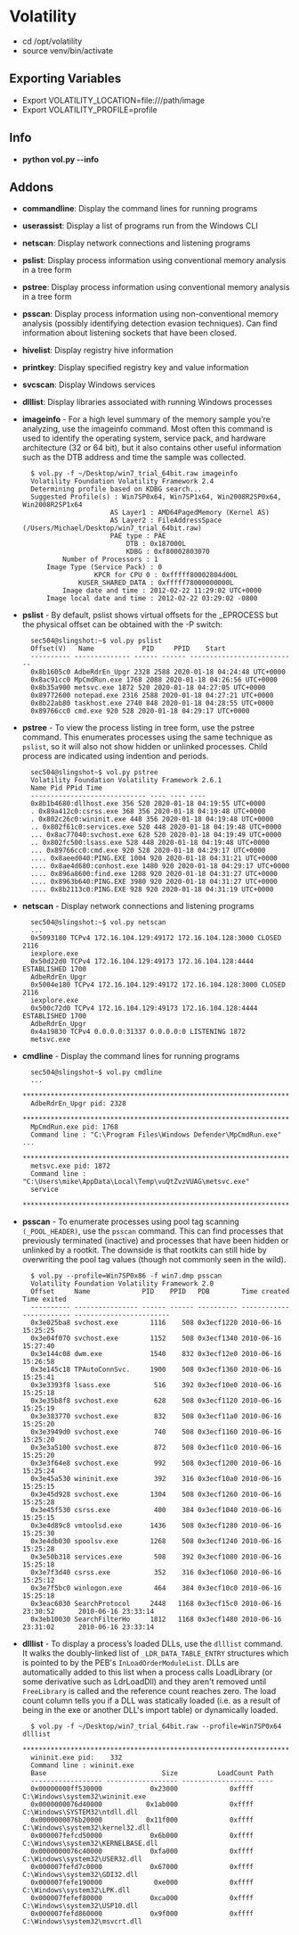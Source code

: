 # Volatility

- cd /opt/volatility
- source venv/bin/activate

## Exporting Variables

- Export VOLATILITY_LOCATION=file:///path/image
- Export VOLATILITY_PROFILE=profile

## Info

- **python vol.py --info**

## Addons

- **commandline**: Display the command lines for running programs
- **userassist**: Display a list of programs run from the Windows CLI
- **netscan**: Display network connections and listening programs
- **pslist**: Display process information using conventional memory analysis in a tree form
- **pstree**: Display process information using conventional memory analysis in a tree form
- **psscan**: Display process information using non-conventional memory analysis (possibly identifying
detection evasion techniques). Can find information about listening sockets that have been closed. 
- **hivelist**: Display registry hive information
- **printkey**: Display specified registry key and value information
- **svcscan**: Display Windows services
- **dlllist**: Display libraries associated with running Windows processes

- **imageinfo** - For a high level summary of the memory sample you’re analyzing, use the imageinfo command. Most often this command is used to identify the operating system, service pack, and hardware architecture (32 or 64 bit), but it also contains other useful information such as the DTB address and time the sample was collected.

        $ vol.py -f ~/Desktop/win7_trial_64bit.raw imageinfo
        Volatility Foundation Volatility Framework 2.4
        Determining profile based on KDBG search...
        Suggested Profile(s) : Win7SP0x64, Win7SP1x64, Win2008R2SP0x64, Win2008R2SP1x64
                            AS Layer1 : AMD64PagedMemory (Kernel AS)
                            AS Layer2 : FileAddressSpace (/Users/Michael/Desktop/win7_trial_64bit.raw)
                            PAE type : PAE
                                DTB : 0x187000L
                                KDBG : 0xf80002803070
                Number of Processors : 1
            Image Type (Service Pack) : 0
                        KPCR for CPU 0 : 0xfffff80002804d00L
                    KUSER_SHARED_DATA : 0xfffff78000000000L
                Image date and time : 2012-02-22 11:29:02 UTC+0000
            Image local date and time : 2012-02-22 03:29:02 -0800

- **pslist** - By default, pslist shows virtual offsets for the _EPROCESS but the physical offset can be obtained with the -P switch:

        sec504@slingshot:~$ vol.py pslist
        Offset(V)   Name            PID     PPID    Start
        ---------- -------------- ------ ------ ---------------------------
        0x8b1605c0 AdbeRdrEn_Upgr 2328 2588 2020-01-18 04:24:48 UTC+0000
        0x8ac91cc0 MpCmdRun.exe 1768 2088 2020-01-18 04:26:56 UTC+0000
        0x8b35a900 metsvc.exe 1872 520 2020-01-18 04:27:05 UTC+0000
        0x89772600 notepad.exe 2316 2588 2020-01-18 04:27:21 UTC+0000
        0x8b22ab80 taskhost.exe 2740 848 2020-01-18 04:28:55 UTC+0000
        0x89766cc0 cmd.exe 920 528 2020-01-18 04:29:17 UTC+0000

- **pstree** - To view the process listing in tree form, use the pstree command. This enumerates processes using the same technique as `pslist`, so it will also not show hidden or unlinked processes. Child process are indicated using indention and periods.

        sec504@slingshot~$ vol.py pstree
        Volatility Foundation Volatility Framework 2.6.1
        Name Pid PPid Time
        ----------------------------- ---- ---- ----
        0x8b1b4680:dllhost.exe 356 520 2020-01-18 04:19:55 UTC+0000
        . 0x89a412c0:csrss.exe 368 356 2020-01-18 04:19:48 UTC+0000
        . 0x802c26c0:wininit.exe 448 356 2020-01-18 04:19:48 UTC+0000
        .. 0x802f61c0:services.exe 520 448 2020-01-18 04:19:48 UTC+0000
        ... 0x8ac77040:svchost.exe 628 520 2020-01-18 04:19:49 UTC+0000
        .. 0x802fc500:lsass.exe 528 448 2020-01-18 04:19:48 UTC+0000
        ... 0x89766cc0:cmd.exe 920 528 2020-01-18 04:29:17 UTC+0000
        .... 0x8aeed040:PING.EXE 1004 920 2020-01-18 04:31:21 UTC+0000
        .... 0x8ae4d680:conhost.exe 1480 920 2020-01-18 04:29:17 UTC+0000
        .... 0x896a8600:find.exe 1208 920 2020-01-18 04:31:27 UTC+0000
        .... 0x8963b640:PING.EXE 3980 920 2020-01-18 04:31:27 UTC+0000
        .... 0x8b2113c0:PING.EXE 928 920 2020-01-18 04:31:19 UTC+0000

- **netscan** - Display network connections and listening programs

        sec504@slingshot:~$ vol.py netscan
        ...
        0x5093180 TCPv4 172.16.104.129:49172 172.16.104.128:3000 CLOSED 2116
        iexplore.exe
        0x50d22d0 TCPv4 172.16.104.129:49173 172.16.104.128:4444 ESTABLISHED 1700
        AdbeRdrEn_Upgr
        0x5004e180 TCPv4 172.16.104.129:49172 172.16.104.128:3000 CLOSED 2116
        iexplore.exe
        0x500c72d0 TCPv4 172.16.104.129:49173 172.16.104.128:4444 ESTABLISHED 1700
        AdbeRdrEn_Upgr
        0x4a19830 TCPv4 0.0.0.0:31337 0.0.0.0:0 LISTENING 1872
        metsvc.exe


- **cmdline** - Display the command lines for running programs

        sec504@slingshot~$ vol.py cmdline
        ...
        ************************************************************************
        AdbeRdrEn_Upgr pid: 2328
        ************************************************************************
        MpCmdRun.exe pid: 1768
        Command line : "C:\Program Files\Windows Defender\MpCmdRun.exe" ...
        ************************************************************************
        metsvc.exe pid: 1872
        Command line : "C:\Users\mike\AppData\Local\Temp\vuQtZvzVUAG\metsvc.exe"
        service
        ************************************************************************

- **psscan** - To enumerate processes using pool tag scanning `(_POOL_HEADER)`, use the `psscan` command. This can find processes that previously terminated (inactive) and processes that have been hidden or unlinked by a rootkit. The downside is that rootkits can still hide by overwriting the pool tag values (though not commonly seen in the wild).

        $ vol.py --profile=Win7SP0x86 -f win7.dmp psscan
        Volatility Foundation Volatility Framework 2.0
        Offset     Name             PID    PPID   PDB        Time created             Time exited             
        ---------- ---------------- ------ ------ ---------- ------------------------ ------------------------ 
        0x3e025ba8 svchost.exe        1116    508 0x3ecf1220 2010-06-16 15:25:25                              
        0x3e04f070 svchost.exe        1152    508 0x3ecf1340 2010-06-16 15:27:40                              
        0x3e144c08 dwm.exe            1540    832 0x3ecf12e0 2010-06-16 15:26:58                              
        0x3e145c18 TPAutoConnSvc.     1900    508 0x3ecf1360 2010-06-16 15:25:41                              
        0x3e3393f8 lsass.exe           516    392 0x3ecf10e0 2010-06-16 15:25:18                              
        0x3e35b8f8 svchost.exe         628    508 0x3ecf1120 2010-06-16 15:25:19                              
        0x3e383770 svchost.exe         832    508 0x3ecf11a0 2010-06-16 15:25:20                              
        0x3e3949d0 svchost.exe         740    508 0x3ecf1160 2010-06-16 15:25:20                              
        0x3e3a5100 svchost.exe         872    508 0x3ecf11c0 2010-06-16 15:25:20                              
        0x3e3f64e8 svchost.exe         992    508 0x3ecf1200 2010-06-16 15:25:24                              
        0x3e45a530 wininit.exe         392    316 0x3ecf10a0 2010-06-16 15:25:15                              
        0x3e45d928 svchost.exe        1304    508 0x3ecf1260 2010-06-16 15:25:28                              
        0x3e45f530 csrss.exe           400    384 0x3ecf1040 2010-06-16 15:25:15                              
        0x3e4d89c8 vmtoolsd.exe       1436    508 0x3ecf1280 2010-06-16 15:25:30                              
        0x3e4db030 spoolsv.exe        1268    508 0x3ecf1240 2010-06-16 15:25:28                              
        0x3e50b318 services.exe        508    392 0x3ecf1080 2010-06-16 15:25:18                              
        0x3e7f3d40 csrss.exe           352    316 0x3ecf1060 2010-06-16 15:25:12                              
        0x3e7f5bc0 winlogon.exe        464    384 0x3ecf10c0 2010-06-16 15:25:18                              
        0x3eac6030 SearchProtocol     2448   1168 0x3ecf15c0 2010-06-16 23:30:52      2010-06-16 23:33:14     
        0x3eb10030 SearchFilterHo     1812   1168 0x3ecf1480 2010-06-16 23:31:02      2010-06-16 23:33:14 

- **dlllist** - To display a process’s loaded DLLs, use the `dlllist` command. It walks the doubly-linked list of `_LDR_DATA_TABLE_ENTRY` structures which is pointed to by the PEB's `InLoadOrderModuleList`. DLLs are automatically added to this list when a process calls LoadLibrary (or some derivative such as LdrLoadDll) and they aren't removed until `FreeLibrary` is called and the reference count reaches zero. The load count column tells you if a DLL was statically loaded (i.e. as a result of being in the exe or another DLL's import table) or dynamically loaded.

        $ vol.py -f ~/Desktop/win7_trial_64bit.raw --profile=Win7SP0x64 dlllist 
        ************************************************************************
        wininit.exe pid:    332
        Command line : wininit.exe
        Base                             Size          LoadCount Path
        ------------------ ------------------ ------------------ ----
        0x00000000ff530000            0x23000             0xffff C:\Windows\system32\wininit.exe
        0x0000000076d40000           0x1ab000             0xffff C:\Windows\SYSTEM32\ntdll.dll
        0x0000000076b20000           0x11f000             0xffff C:\Windows\system32\kernel32.dll
        0x000007fefcd50000            0x6b000             0xffff C:\Windows\system32\KERNELBASE.dll
        0x0000000076c40000            0xfa000             0xffff C:\Windows\system32\USER32.dll
        0x000007fefd7c0000            0x67000             0xffff C:\Windows\system32\GDI32.dll
        0x000007fefe190000             0xe000             0xffff C:\Windows\system32\LPK.dll
        0x000007fefef80000            0xca000             0xffff C:\Windows\system32\USP10.dll
        0x000007fefd860000            0x9f000             0xffff C:\Windows\system32\msvcrt.dll
    
